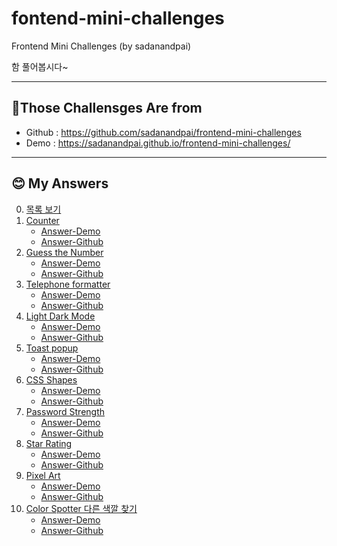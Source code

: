 # fontend-mini-challenges
Frontend Mini Challenges (by sadanandpai)

함 풀어봅시다~

-----------------------

## 📌Those Challensges Are from 
* Github : https://github.com/sadanandpai/frontend-mini-challenges
* Demo : https://sadanandpai.github.io/frontend-mini-challenges/

----------------------------
## 😊 My Answers
0. [목록 보기](https://ohikmyeong.github.io/frontend-mini-challenges)
1. [Counter](https://ohikmyeong.github.io/frontend-mini-challenges/counter)
    * [Answer-Demo](https://sadanandpai.github.io/frontend-mini-challenges/src/mc/counter/)
    * [Answer-Github](https://github.com/sadanandpai/frontend-mini-challenges/tree/main/src/mc/counter)
1. [Guess the Number](https://ohikmyeong.github.io/frontend-mini-challenges/guess-the-number)
    * [Answer-Demo](https://sadanandpai.github.io/frontend-mini-challenges/src/mc/guess-the-number/)
    * [Answer-Github](https://github.com/sadanandpai/frontend-mini-challenges/tree/main/src/mc/guess-the-number)
1. [Telephone formatter](https://ohikmyeong.github.io/frontend-mini-challenges/telephone-formatter)
    * [Answer-Demo](https://sadanandpai.github.io/frontend-mini-challenges/src/mc/telephone-formatter/)
    * [Answer-Github](https://github.com/sadanandpai/frontend-mini-challenges/tree/main/src/mc/telephone-formatter)
1. [Light Dark Mode](https://ohikmyeong.github.io/frontend-mini-challenges/light-dark-mode)
    * [Answer-Demo](https://sadanandpai.github.io/frontend-mini-challenges/src/mc/light-dark-mode/)
    * [Answer-Github](https://github.com/sadanandpai/frontend-mini-challenges/tree/main/src/mc/light-dark-mode)
1. [Toast popup](https://ohikmyeong.github.io/frontend-mini-challenges/toast-popup)
    * [Answer-Demo](https://sadanandpai.github.io/frontend-mini-challenges/src/mc/toast-popup/)
    * [Answer-Github](https://github.com/sadanandpai/frontend-mini-challenges/tree/main/src/mc/toast-popup)
1. [CSS Shapes](https://ohikmyeong.github.io/frontend-mini-challenges/css-shapes)
    * [Answer-Demo](https://sadanandpai.github.io/frontend-mini-challenges/src/mc/css-shapes/)
    * [Answer-Github](https://github.com/sadanandpai/frontend-mini-challenges/tree/main/src/mc/css-shapes)
1. [Password Strength](https://ohikmyeong.github.io/frontend-mini-challenges/password-strength)
    * [Answer-Demo](https://sadanandpai.github.io/frontend-mini-challenges/src/mc/password-strength/)
    * [Answer-Github](https://github.com/sadanandpai/frontend-mini-challenges/tree/main/src/mc/password-strength)
1. [Star Rating](https://ohikmyeong.github.io/frontend-mini-challenges/star-rating)
    * [Answer-Demo](https://sadanandpai.github.io/frontend-mini-challenges/src/mc/star-rating/)
    * [Answer-Github](https://github.com/sadanandpai/frontend-mini-challenges/tree/main/src/mc/star-rating)
1. [Pixel Art](https://ohikmyeong.github.io/frontend-mini-challenges/pixel-art/)
    * [Answer-Demo](https://sadanandpai.github.io/frontend-mini-challenges/src/mc/pixel-art//)
    * [Answer-Github](https://github.com/sadanandpai/frontend-mini-challenges/tree/main/src/mc/pixel-art/)
1. [Color Spotter 다른 색깔 찾기](https://ohikmyeong.github.io/frontend-mini-challenges/color-spotter/)
    * [Answer-Demo](https://sadanandpai.github.io/frontend-mini-challenges/src/mc/color-spotter/)
    * [Answer-Github](https://github.com/sadanandpai/frontend-mini-challenges/tree/main/src/mc/color-spotter/)